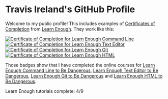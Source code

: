 # Travis Ireland's GitHub Profile

Welcome to my public profile! This includes examples of [Certificates of Completion](https://www.learnenough.com/certificates/Tire_Land) from [Learn Enough](https://www.learnenough.com/). They work like this:

<a href="https://www.learnenough.com/certificates/Tire_Land"><img src="https://www.learnenough.com/certificates/Tire_Land/command-line-tutorial.svg" alt="Certificate of Completion for Learn Enough Command Line"></a><a href="https://www.learnenough.com/certificates/Tire_Land"><img src="https://www.learnenough.com/certificates/Tire_Land/text-editor-tutorial.svg" alt="Certificate of Completion for Learn Enough Text Editor"></a><a href="https://www.learnenough.com/certificates/Tire_Land"><img src="https://www.learnenough.com/certificates/Tire_Land/git-tutorial.svg" alt="Certificate of Completion for Learn Enough Git"></a><a href="https://www.learnenough.com/certificates/Tire_Land"><img src="https://www.learnenough.com/certificates/Tire_Land/html-tutorial.svg" alt="Certificate of Completion for Learn Enough HTML"></a>

Those badges show that I have completed the online courses for [Learn Enough Command Line to Be Dangerous](https://www.learnenough.com/command-line), [Learn Enough Text Editor to Be Dangerous](https://www.learnenough.com/text-editor), [Learn Enough Git to Be Dangerous](https://www.learnenough.com/git) and [Learn Enough HTML to Be Dangerous](https://www.learnenough.com/html).

Learn Enough tutorials complete: 4/9
